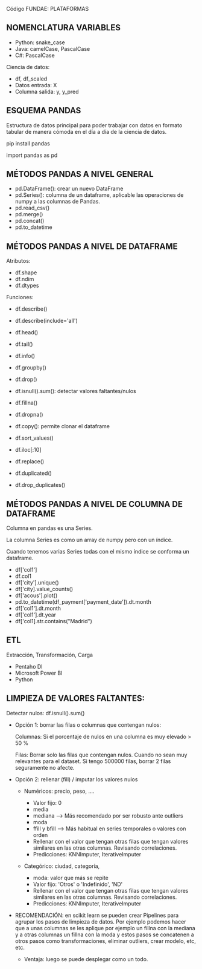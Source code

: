
Código FUNDAE: PLATAFORMAS


## NOMENCLATURA VARIABLES 

* Python: snake_case
* Java: camelCase, PascalCase
* C#: PascalCase

Ciencia de datos:

* df, df_scaled
* Datos entrada: X
* Columna salida: y, y_pred




## ESQUEMA PANDAS

Estructura de datos principal para poder trabajar con datos en formato tabular de manera cómoda en el día a día de la ciencia de datos.

pip install pandas

import pandas as pd

## MÉTODOS PANDAS A NIVEL GENERAL

* pd.DataFrame(): crear un nuevo DataFrame
* pd.Series(): columna de un dataframe, aplicable las operaciones de numpy a las columnas de Pandas.
* pd.read_csv()
* pd.merge()
* pd.concat()
* pd.to_datetime

## MÉTODOS PANDAS A NIVEL DE DATAFRAME

Atributos:

* df.shape
* df.ndim
* df.dtypes

Funciones:

* df.describe()
* df.describe(include='all')
* df.head()
* df.tail()
* df.info()



* df.groupby()
* df.drop()
* df.isnull().sum(): detectar valores faltantes/nulos
* df.fillna()
* df.dropna()
* df.copy(): permite clonar el dataframe
* df.sort_values()
* df.iloc[:10]
* df.replace()
* df.duplicated()
* df.drop_duplicates()



## MÉTODOS PANDAS A NIVEL DE COLUMNA DE DATAFRAME

Columna en pandas es una Series.

La columna Series es como un array de numpy pero con un índice.

Cuando tenemos varias Series todas con el mismo índice se conforma un dataframe.

* df['col1']
* df.col1
* df['city'].unique()
* df['city].value_counts()
* df['acous'].plot()
* pd.to_datetime(df_payment['payment_date']).dt.month
* df['col1'].dt.month
* df['col1'].dt.year
* df['col1].str.contains("Madrid")



## ETL

Extracción, Transformación, Carga

* Pentaho DI
* Microsoft Power BI
* Python


## LIMPIEZA DE VALORES FALTANTES:

Detectar nulos: df.isnull().sum() 


* Opción 1: borrar las filas o columnas que contengan nulos:

    Columnas: Si el porcentaje de nulos en una columna es muy elevado > 50 %
    
    Filas: Borrar solo las filas que contengan nulos. Cuando no sean muy relevantes para el dataset. Si tengo 500000 filas, borrar 2 filas seguramente no afecte.


* Opción 2: rellenar (fill) / imputar los valores nulos

    * Numéricos: precio, peso, .... 
        * Valor fijo: 0
        * media
        * mediana --> Más recomendado por ser robusto ante outliers
        * moda
        * ffill y bfill --> Más habitual en series temporales o valores con orden
        * Rellenar con el valor que tengan otras filas que tengan valores similares en las otras columnas. Revisando correlaciones.
        * Predicciones: KNNImputer, IterativeImputer

    * Categórico: ciudad, categoría,
        * moda: valor que más se repite
        * Valor fijo: 'Otros' o 'Indefinido', 'ND'
        * Rellenar con el valor que tengan otras filas que tengan valores similares en las otras columnas. Revisando correlaciones.
        * Predicciones: KNNImputer, IterativeImputer

* RECOMENDACIÓN: en scikit learn se pueden crear Pipelines para agrupar los pasos de limpieza de datos. Por ejemplo podemos hacer que a unas columnas se les aplique por ejemplo un fillna con la mediana y a otras columnas un fillna con la moda y estos pasos se concatenen a otros pasos como transformaciones, eliminar outliers, crear modelo, etc, etc.
    * Ventaja: luego se puede desplegar como un todo.

